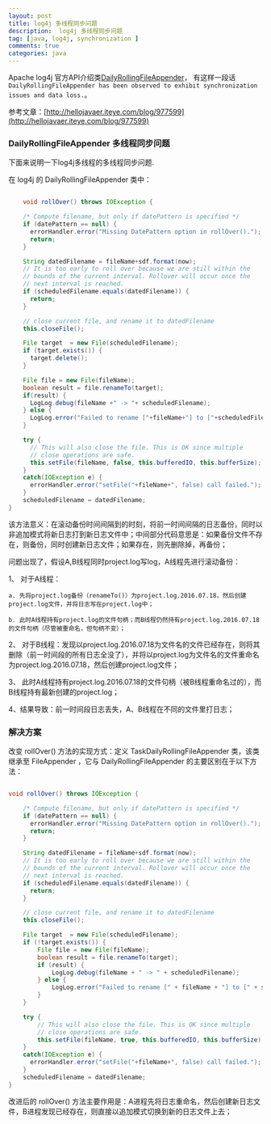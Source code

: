 ```yaml
---
layout: post
title: log4j 多线程同步问题
description:  log4j 多线程同步问题
tag: [java, log4j, synchronization ]
comments: true
categories: java
---
```


Apache log4j 官方API介绍类[DailyRollingFileAppender](https://logging.apache.org/log4j/1.2/apidocs/org/apache/log4j/DailyRollingFileAppender.html)，
有这样一段话`DailyRollingFileAppender has been observed to exhibit synchronization issues and data loss.`。

参考文章：[http://hellojavaer.iteye.com/blog/977599](http://hellojavaer.iteye.com/blog/977599)

### DailyRollingFileAppender 多线程同步问题

下面来说明一下log4j多线程的多线程同步问题.

<!-- more -->

在 log4j 的 DailyRollingFileAppender 类中：

```java

    void rollOver() throws IOException {

    /* Compute filename, but only if datePattern is specified */
    if (datePattern == null) {
      errorHandler.error("Missing DatePattern option in rollOver().");
      return;
    }

    String datedFilename = fileName+sdf.format(now);
    // It is too early to roll over because we are still within the
    // bounds of the current interval. Rollover will occur once the
    // next interval is reached.
    if (scheduledFilename.equals(datedFilename)) {
      return;
    }

    // close current file, and rename it to datedFilename
    this.closeFile();

    File target  = new File(scheduledFilename);
    if (target.exists()) {
      target.delete();
    }

    File file = new File(fileName);
    boolean result = file.renameTo(target);
    if(result) {
      LogLog.debug(fileName +" -> "+ scheduledFilename);
    } else {
      LogLog.error("Failed to rename ["+fileName+"] to ["+scheduledFilename+"].");
    }

    try {
      // This will also close the file. This is OK since multiple
      // close operations are safe.
      this.setFile(fileName, false, this.bufferedIO, this.bufferSize);
    }
    catch(IOException e) {
      errorHandler.error("setFile("+fileName+", false) call failed.");
    }
    scheduledFilename = datedFilename;
}

```

该方法意义：在滚动备份时间间隔到的时刻，将前一时间间隔的日志备份，同时以非追加模式将新日志打到新日志文件中；中间部分代码意思是：如果备份文件不存在，则备份，同时创建新日志文件；如果存在，则先删除掉，再备份；

问题出现了，假设A,B线程同时project.log写log，A线程先进行滚动备份：

1、 对于A线程：
    
    a. 先将project.log备份（renameTo()）为project.log.2016.07.18，然后创建project.log文件，并将日志写在project.log中；

    b. 此时A线程持有project.log的文件句柄；而B线程仍然持有project.log.2016.07.18的文件句柄（尽管被重命名，但句柄不变）；

2、 对于B线程：发现以project.log.2016.07.18为文件名的文件已经存在，则将其删除（前一时间段的所有日志全没了），并将以project.log为文件名的文件重命名为project.log.2016.07.18，然后创建project.log文件；

3、 此时A线程持有project.log.2016.07.18的文件句柄（被B线程重命名过的），而B线程持有最新创建的project.log；

4、结果导致：前一时间段日志丢失，A、B线程在不同的文件里打日志；


### 解决方案

改变 rollOver() 方法的实现方式：定义 TaskDailyRollingFileAppender 类，该类继承至 FileAppender ，它与 DailyRollingFileAppender 的主要区别在于以下方法：

```java

void rollOver() throws IOException {

    /* Compute filename, but only if datePattern is specified */
    if (datePattern == null) {
      errorHandler.error("Missing DatePattern option in rollOver().");
      return;
    }

    String datedFilename = fileName+sdf.format(now);
    // It is too early to roll over because we are still within the
    // bounds of the current interval. Rollover will occur once the
    // next interval is reached.
    if (scheduledFilename.equals(datedFilename)) {
      return;
    }

    // close current file, and rename it to datedFilename
    this.closeFile();

    File target  = new File(scheduledFilename);
    if (!target.exists()) {
        File file = new File(fileName);
        boolean result = file.renameTo(target);
        if (result) {
            LogLog.debug(fileName + " -> " + scheduledFilename);
        } else {
            LogLog.error("Failed to rename [" + fileName + "] to [" + scheduledFilename + "].");
        }
    }

    try {
        // This will also close the file. This is OK since multiple
        // close operations are safe.
        this.setFile(fileName, true, this.bufferedIO, this.bufferSize);
    }
    catch(IOException e) {
      errorHandler.error("setFile("+fileName+", false) call failed.");
    }
    scheduledFilename = datedFilename;
}


```

改进后的 rollOver() 方法主要作用是：A进程先将日志重命名，然后创建新日志文件，B进程发现已经存在，则直接以追加模式切换到新的日志文件上去；
